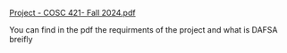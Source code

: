 [Project - COSC 421- Fall 2024.pdf](https://github.com/user-attachments/files/18646643/Project.-.COSC.421-.Fall.2024.pdf)

You can find in the pdf the requirments of the project and what is DAFSA breifly
